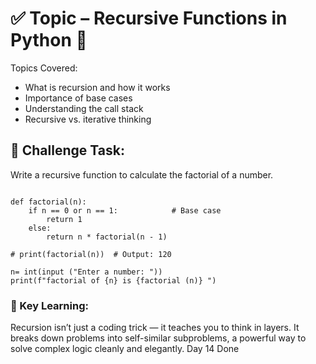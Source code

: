 # ✅ Topic – Recursive Functions in Python 🔁

  Topics Covered:
-   What is recursion and how it works
-   Importance of base cases
-   Understanding the call stack
-   Recursive vs. iterative thinking

## 🎯 Challenge Task:
Write a recursive function to calculate the factorial of a number.

```

def factorial(n):
    if n == 0 or n == 1:            # Base case
        return 1
    else:
        return n * factorial(n - 1)

# print(factorial(n))  # Output: 120

n= int(input ("Enter a number: "))
print(f"factorial of {n} is {factorial (n)} ")
```

### 📘 Key Learning:
Recursion isn’t just a coding trick — it teaches you to think in layers.
It breaks down problems into self-similar subproblems, a powerful way to solve complex logic cleanly and elegantly.
Day 14 Done
